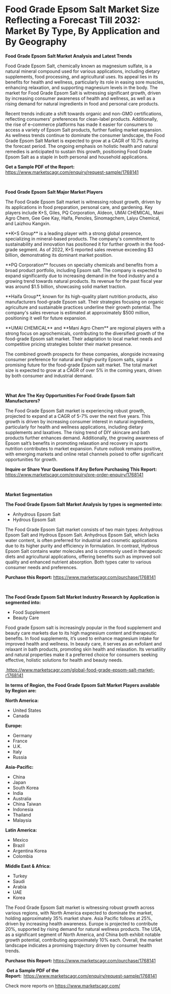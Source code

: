 <p><h1>Food Grade Epsom Salt Market Size Reflecting a Forecast Till 2032: Market By Type, By Application and By Geography</h1></p><p><strong>Food Grade Epsom Salt Market Analysis and Latest Trends</strong></p>
<p><p>Food Grade Epsom Salt, chemically known as magnesium sulfate, is a natural mineral compound used for various applications, including dietary supplements, food processing, and agricultural uses. Its appeal lies in its benefits for health and wellness, particularly its role in easing sore muscles, enhancing relaxation, and supporting magnesium levels in the body. The market for Food Grade Epsom Salt is witnessing significant growth, driven by increasing consumer awareness of health and wellness, as well as a rising demand for natural ingredients in food and personal care products.</p><p>Recent trends indicate a shift towards organic and non-GMO certifications, reflecting consumers' preferences for clean-label products. Additionally, the rise of e-commerce platforms has made it easier for consumers to access a variety of Epsom Salt products, further fueling market expansion. As wellness trends continue to dominate the consumer landscape, the Food Grade Epsom Salt Market is expected to grow at a CAGR of 10.7% during the forecast period. The ongoing emphasis on holistic health and natural remedies is anticipated to sustain this growth, positioning Food Grade Epsom Salt as a staple in both personal and household applications.</p></p>
<p><strong>Get a Sample PDF of the Report:&nbsp;</strong> <a href="https://www.marketscagr.com/enquiry/request-sample/1768141?utm_campaign=2097&utm_medium=2&utm_source=Github&utm_content=ia&utm_term=03042025&utm_id=food-grade-epsom-salt">https://www.marketscagr.com/enquiry/request-sample/1768141</a></p>
<p>&nbsp;</p>
<p><strong>Food Grade Epsom Salt Major Market Players</strong></p>
<p><p>The Food Grade Epsom Salt market is witnessing robust growth, driven by its applications in food preparation, personal care, and gardening. Key players include K+S, Giles, PQ Corporation, Aldeon, UMAI CHEMICAL, Mani Agro Chem, Gee Gee Kay, Haifa, Penoles, Sinomagchem, Laiyu Chemical, and Laizhou Kangxin.</p><p>**K+S Group** is a leading player with a strong global presence, specializing in mineral-based products. The company's commitment to sustainability and innovation has positioned it for further growth in the food-grade segment. As of 2022, K+S reported sales revenue exceeding $3 billion, demonstrating its dominant market position.</p><p>**PQ Corporation** focuses on specialty chemicals and benefits from a broad product portfolio, including Epsom salt. The company is expected to expand significantly due to increasing demand in the food industry and a growing trend towards natural products. Its revenue for the past fiscal year was around $1.5 billion, showcasing solid market traction.</p><p>**Haifa Group**, known for its high-quality plant nutrition products, also manufacturers food-grade Epsom salt. Their strategies focusing on organic agriculture and sustainable practices underline their growth potential. The company's sales revenue is estimated at approximately $500 million, positioning it well for future expansion.</p><p>**UMAI CHEMICAL** and **Mani Agro Chem** are regional players with a strong focus on agrochemicals, contributing to the diversified growth of the food-grade Epsom salt market. Their adaptation to local market needs and competitive pricing strategies bolster their market presence.</p><p>The combined growth prospects for these companies, alongside increasing consumer preference for natural and high-purity Epsom salts, signal a promising future for the food-grade Epsom salt market. The total market size is expected to grow at a CAGR of over 5% in the coming years, driven by both consumer and industrial demand.</p></p>
<p>&nbsp;</p>
<p><strong>What Are The Key Opportunities For Food Grade Epsom Salt Manufacturers?</strong></p>
<p><p>The Food Grade Epsom Salt market is experiencing robust growth, projected to expand at a CAGR of 5-7% over the next five years. This growth is driven by increasing consumer interest in natural ingredients, particularly for health and wellness applications, including dietary supplements and laxatives. The rising trend of DIY skincare and bath products further enhances demand. Additionally, the growing awareness of Epsom salt’s benefits in promoting relaxation and recovery in sports nutrition contributes to market expansion. Future outlook remains positive, with emerging markets and online retail channels poised to offer significant opportunities for growth.</p></p>
<p><strong>Inquire or Share Your Questions If Any Before Purchasing This Report:</strong> <a href="https://www.marketscagr.com/enquiry/pre-order-enquiry/1768141?utm_campaign=2097&utm_medium=2&utm_source=Github&utm_content=ia&utm_term=03042025&utm_id=food-grade-epsom-salt">https://www.marketscagr.com/enquiry/pre-order-enquiry/1768141</a></p>
<p>&nbsp;</p>
<p><strong>Market Segmentation</strong></p>
<p><strong>The Food Grade Epsom Salt Market Analysis by types is segmented into:</strong></p>
<p><ul><li>Anhydrous Epsom Salt</li><li>Hydrous Epsom Salt</li></ul></p>
<p><p>The Food Grade Epsom Salt market consists of two main types: Anhydrous Epsom Salt and Hydrous Epsom Salt. Anhydrous Epsom Salt, which lacks water content, is often preferred for industrial and cosmetic applications due to its higher purity and efficiency in formulation. In contrast, Hydrous Epsom Salt contains water molecules and is commonly used in therapeutic diets and agricultural applications, offering benefits such as improved soil quality and enhanced nutrient absorption. Both types cater to various consumer needs and preferences.</p></p>
<p><strong>Purchase this Report:&nbsp;</strong><a href="https://www.marketscagr.com/purchase/1768141?utm_campaign=2097&utm_medium=2&utm_source=Github&utm_content=ia&utm_term=03042025&utm_id=food-grade-epsom-salt">https://www.marketscagr.com/purchase/1768141</a></p>
<p>&nbsp;</p>
<p><strong>The Food Grade Epsom Salt Market Industry Research by Application is segmented into:</strong></p>
<p><ul><li>Food Supplement</li><li>Beauty Care</li></ul></p>
<p><p>Food grade Epsom salt is increasingly popular in the food supplement and beauty care markets due to its high magnesium content and therapeutic benefits. In food supplements, it’s used to enhance magnesium intake for improved health and wellness. In beauty care, it serves as an exfoliant and relaxant in bath products, promoting skin health and relaxation. Its versatility and natural properties make it a preferred choice for consumers seeking effective, holistic solutions for health and beauty needs.</p></p>
<p><a href="https://www.marketscagr.com/global-food-grade-epsom-salt-market-r1768141?utm_campaign=2097&utm_medium=2&utm_source=Github&utm_content=ia&utm_term=03042025&utm_id=food-grade-epsom-salt">&nbsp;https://www.marketscagr.com/global-food-grade-epsom-salt-market-r1768141</a></p>
<p><strong>In terms of Region, the Food Grade Epsom Salt Market Players available by Region are:</strong></p>
<p>
    <p> <strong> North America: </strong>
        <ul>
            <li>United States</li>
            <li>Canada</li>
        </ul>
        </p> 
    <p> <strong> Europe: </strong>
        <ul>
            <li>Germany</li>
            <li>France</li>
            <li>U.K.</li>
            <li>Italy</li>
            <li>Russia</li>
        </ul>
        </p> 
    <p> <strong> Asia-Pacific: </strong>
        <ul>
            <li>China</li>
            <li>Japan</li>
            <li>South Korea</li>
            <li>India</li>
            <li>Australia</li>
            <li>China Taiwan</li>
            <li>Indonesia</li>
            <li>Thailand</li>
            <li>Malaysia</li>
        </ul>
        </p> 
    <p> <strong> Latin America: </strong>
        <ul>
            <li>Mexico</li>
            <li>Brazil</li>
            <li>Argentina Korea</li>
            <li>Colombia</li>
        </ul>
        </p> 
    <p> <strong> Middle East & Africa: </strong>
        <ul>
            <li>Turkey</li>
            <li>Saudi</li>
            <li>Arabia</li>
            <li>UAE</li>
            <li>Korea</li>
        </ul>
    </p>
    </p>
<p><p>The Food Grade Epsom Salt market is witnessing robust growth across various regions, with North America expected to dominate the market, holding approximately 35% market share. Asia Pacific follows at 25%, driven by increasing health awareness. Europe is projected to contribute 20%, supported by rising demand for natural wellness products. The USA, as a significant segment of North America, and China both exhibit notable growth potential, contributing approximately 10% each. Overall, the market landscape indicates a promising trajectory driven by consumer health trends.</p></p>
<p><strong>Purchase this Report: </strong><a href="https://www.marketscagr.com/purchase/1768141?utm_campaign=2097&utm_medium=2&utm_source=Github&utm_content=ia&utm_term=03042025&utm_id=food-grade-epsom-salt">https://www.marketscagr.com/purchase/1768141</a></p>
<p>&nbsp;<strong>Get a Sample PDF of the Report:&nbsp;&nbsp;</strong><a href="https://www.marketscagr.com/enquiry/request-sample/1768141?utm_campaign=2097&utm_medium=2&utm_source=Github&utm_content=ia&utm_term=03042025&utm_id=food-grade-epsom-salt">https://www.marketscagr.com/enquiry/request-sample/1768141</a></p>
<p><strong></strong></p>
<p>Check more reports on <a href="https://www.marketscagr.com/?utm_campaign=2097&utm_medium=2&utm_source=Github&utm_content=ia&utm_term=03042025&utm_id=food-grade-epsom-salt">https://www.marketscagr.com/</a></p>